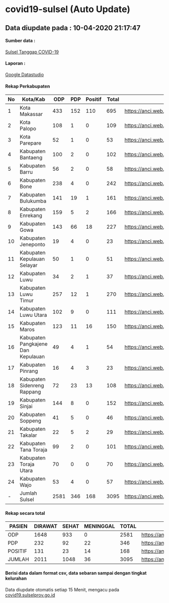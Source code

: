 # covid19-sulsel (Auto Update)

## Data diupdate pada : 10-04-2020 21:17:47

#### Sumber data :
[Sulsel Tanggap COVID-19](https://covid19.sulselprov.go.id)

#### Laporan :
[Google Datastudio](https://datastudio.google.com/reporting/29b5c6e3-f3d8-4c7e-a88b-39df6365b057)

#### Rekap Perkabupaten 
|No|Kota/Kab|ODP|PDP|Positif|Total|Link|
| --- | --- | --- | --- | --- | --- | --- |
|1|Kota Makassar|433|152|110|695|https://anci.web.id/cor/kota_makassar.html|
|2|Kota Palopo|108|1|0|109|https://anci.web.id/cor/kota_palopo.html|
|3|Kota Parepare|52|1|0|53|https://anci.web.id/cor/kota_parepare.html|
|4|Kabupaten Bantaeng|100|2|0|102|https://anci.web.id/cor/kabupaten_bantaeng.html|
|5|Kabupaten Barru|56|2|0|58|https://anci.web.id/cor/kabupaten_barru.html|
|6|Kabupaten Bone|238|4|0|242|https://anci.web.id/cor/kabupaten_bone.html|
|7|Kabupaten Bulukumba|141|19|1|161|https://anci.web.id/cor/kabupaten_bulukumba.html|
|8|Kabupaten Enrekang|159|5|2|166|https://anci.web.id/cor/kabupaten_enrekang.html|
|9|Kabupaten Gowa|143|66|18|227|https://anci.web.id/cor/kabupaten_gowa.html|
|10|Kabupaten Jeneponto|19|4|0|23|https://anci.web.id/cor/kabupaten_jeneponto.html|
|11|Kabupaten Kepulauan Selayar|50|1|0|51|https://anci.web.id/cor/kabupaten_kepulauan_selayar.html|
|12|Kabupaten Luwu|34|2|1|37|https://anci.web.id/cor/kabupaten_luwu.html|
|13|Kabupaten Luwu Timur|257|12|1|270|https://anci.web.id/cor/kabupaten_luwu_timur.html|
|14|Kabupaten Luwu Utara|102|9|0|111|https://anci.web.id/cor/kabupaten_luwu_utara.html|
|15|Kabupaten Maros|123|11|16|150|https://anci.web.id/cor/kabupaten_maros.html|
|16|Kabupaten Pangkajene Dan Kepulauan|49|4|1|54|https://anci.web.id/cor/kabupaten_pangkajene_dan_kepulauan.html|
|17|Kabupaten Pinrang|16|4|3|23|https://anci.web.id/cor/kabupaten_pinrang.html|
|18|Kabupaten Sidenreng Rappang|72|23|13|108|https://anci.web.id/cor/kabupaten_sidenreng_rappang.html|
|19|Kabupaten Sinjai|144|8|0|152|https://anci.web.id/cor/kabupaten_sinjai.html|
|20|Kabupaten Soppeng|41|5|0|46|https://anci.web.id/cor/kabupaten_soppeng.html|
|21|Kabupaten Takalar|22|5|2|29|https://anci.web.id/cor/kabupaten_takalar.html|
|22|Kabupaten Tana Toraja|99|2|0|101|https://anci.web.id/cor/kabupaten_tana_toraja.html|
|23|Kabupaten Toraja Utara|70|0|0|70|https://anci.web.id/cor/kabupaten_toraja_utara.html|
|24|Kabupaten Wajo|53|4|0|57|https://anci.web.id/cor/kabupaten_wajo.html|
|-|Jumlah Sulsel|2581|346|168|3095|https://anci.web.id/cor/jumlah_sulsel.html|

#### Rekap secara total

| PASIEN | DIRAWAT | SEHAT | MENINGGAL | TOTAL | LINK |
| ---- | -------- | ---- | ---- |  ---- | ---- |
| ODP | 1648  | 933  | 0 | 2581 | https://anci.web.id/cor/odp_detail.html |
| PDP | 232  | 92  | 22  | 346 | https://anci.web.id/cor/pdp_detail.html |
| POSITIF | 131  | 23  | 14  | 168 | https://anci.web.id/cor/positif_detail.html |
| JUMLAH | 2011 | 1048 | 36 | 3095 | https://anci.web.id/cor/jumlah_sulsel.html |

 
#### Berisi data dalam format csv, data sebaran sampai dengan tingkat kelurahan

Data diupdate otomatis setiap 15 Menit, mengacu pada [covid19.sulselprov.go.id](https://covid19.sulselprov.go.id)


